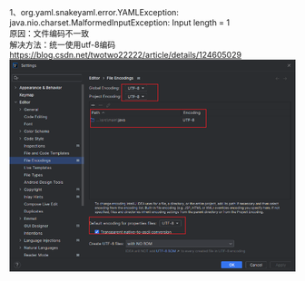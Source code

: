 1、org.yaml.snakeyaml.error.YAMLException: java.nio.charset.MalformedInputException: Input length = 1  
原因：文件编码不一致  
解决方法：统一使用utf-8编码  
https://blog.csdn.net/twotwo22222/article/details/124605029  
![img.png](doc/img/img.png)
